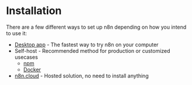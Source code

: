 # Installation

There are a few different ways to set up n8n depending on how you intend to use it:

- [Desktop app](/hosting/installation/desktop-app/) - The fastest way to try n8n on your computer
- Self-host - Recommended method for production or customized usecases
	- [npm](/hosting/installation/npm/)
	- [Docker](/hosting/installation/docker/)
- [n8n.cloud](/hosting/installation/cloud/) - Hosted solution, no need to install anything








